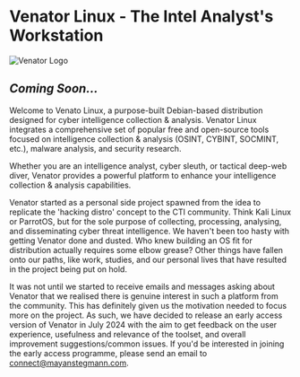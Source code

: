 # Venator Linux - The Intel Analyst's Workstation

![Venator Logo](https://github.com/venator-project/venator-project.github.io/blob/main/static/images/venator-banner.jpg)

## ***Coming Soon...***

Welcome to Venato Linux, a purpose-built Debian-based distribution designed for cyber intelligence collection & analysis. Venator Linux integrates a comprehensive set of popular free and open-source tools focused on intelligence collection & analysis (OSINT, CYBINT, SOCMINT, etc.), malware analysis, and security research. 

Whether you are an intelligence analyst, cyber sleuth, or tactical deep-web diver, Venator provides a powerful platform to enhance your intelligence collection & analysis capabilities.

Venator started as a personal side project spawned from the idea to replicate the 'hacking distro' concept to the CTI community. Think Kali Linux or ParrotOS, but for the sole purpose of collecting, processing, analysing, and disseminating cyber threat intelligence. We haven't been too hasty with getting Venator done and dusted. Who knew building an OS fit for distribution actually requires some elbow grease? Other things have fallen onto our paths, like work, studies, and our personal lives that have resulted in the project being put on hold. 

It was not until we started to receive emails and messages asking about Venator that we realised there is genuine interest in such a platform from the community. This has definitely given us the motivation needed to focus more on the project. As such, we have decided to release an early access version of Venator in July 2024 with the aim to get feedback on the user experience, usefulness and relevance of the toolset, and overall improvement suggestions/common issues. If you'd be interested in joining the early access programme, please send an email to connect@mayanstegmann.com.
